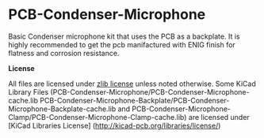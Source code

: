 # PCB-Condenser-Microphone
Basic Condenser microphone kit that uses the PCB as a backplate. It is highly recommended to get the pcb manifactured with ENIG finish for flatness and corrosion resistance.

**License**

All files are licensed under [zlib license](https://opensource.org/licenses/Zlib) unless noted otherwise.
Some KiCad Library Files (PCB-Condenser-Microphone/PCB-Condenser-Microphone-cache.lib PCB-Condenser-Microphone-Backplate/PCB-Condenser-Microphone-Backplate-cache.lib and PCB-Condenser-Microphone-Clamp/PCB-Condenser-Microphone-Clamp-cache.lib) are licensed under [KiCad Libraries License] (http://kicad-pcb.org/libraries/license/)
